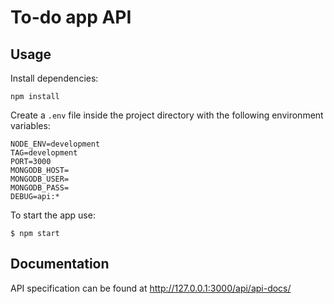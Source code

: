 # To-do app API

## Usage

Install dependencies:
```
npm install
```

Create a `.env` file inside the project directory with the following environment variables:
```
NODE_ENV=development
TAG=development
PORT=3000
MONGODB_HOST=
MONGODB_USER=
MONGODB_PASS=
DEBUG=api:*
```

To start the app use:
```
$ npm start
```

## Documentation

API specification can be found at http://127.0.0.1:3000/api/api-docs/
